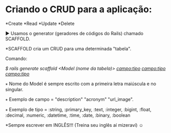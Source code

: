 # Criando o CRUD para a aplicação:

*Create
*Read
*Update
*Delete

▶ Usamos o generator (geradores de códigos do Rails) chamado SCAFFOLD.

*SCAFFOLD cria um CRUD para uma determinada "tabela".

Comando:

<i> $ rails generate scaffold <Model (nome da tabela)> <campo:tipo> <campo:tipo> <campo:tipo>  </i>

⭒ Nome do Model é sempre escrito com a primeira letra maiúscula e no singular.

⭒ Exemplo de campo = "description" "acronym" "url_image".

⭒ Exemplo de tipo = :string, :primary_key, :text, :integer, :bigint, :float, :decimal, :numeric, :datetime, :time, :date, :binary, :boolean 

*Sempre escrever em INGLÊS!!! (Treina seu inglês aí mizeraví) ☺